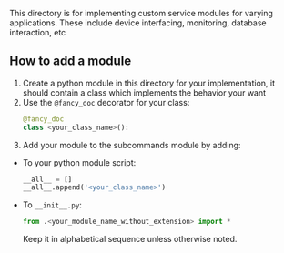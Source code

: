 This directory is for implementing custom service modules for varying applications. These include device interfacing, monitoring, database interaction, etc

## How to add a module

1. Create a python module in this directory for your implementation, it should contain a class which implements the behavior your want
2. Use the `@fancy_doc` decorator for your class:
      ```python
      @fancy_doc
      class <your_class_name>():
      ```
3. Add your module to the subcommands module by adding:
  - To your python module script:
      ```python
      __all__ = []
      __all__.append('<your_class_name>')
      ```
  - To `__init__.py`:
      ```python
      from .<your_module_name_without_extension> import *
    ```
    Keep it in alphabetical sequence unless otherwise noted.
